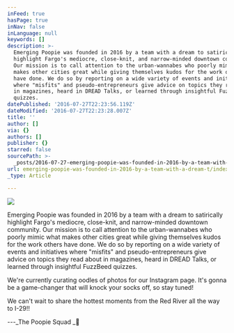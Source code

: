 ```yaml
---
inFeed: true
hasPage: true
inNav: false
inLanguage: null
keywords: []
description: >-
  Emerging Poopie was founded in 2016 by a team with a dream to satirically
  highlight Fargo's mediocre, close-knit, and narrow-minded downtown community.
  Our mission is to call attention to the urban-wannabes who poorly mimic what
  makes other cities great while giving themselves kudos for the work others
  have done. We do so by reporting on a wide variety of events and initiatives
  where "misfits" and pseudo-entrepreneurs give advice on topics they read about
  in magazines, heard in DREAD Talks, or learned through insightful FuzzBeed
  quizzes.
datePublished: '2016-07-27T22:23:56.119Z'
dateModified: '2016-07-27T22:23:28.007Z'
title: ''
author: []
via: {}
authors: []
publisher: {}
starred: false
sourcePath: >-
  _posts/2016-07-27-emerging-poopie-was-founded-in-2016-by-a-team-with-a-dream-t.md
url: emerging-poopie-was-founded-in-2016-by-a-team-with-a-dream-t/index.html
_type: Article

---
```

![](https://the-grid-user-content.s3-us-west-2.amazonaws.com/154f55e9-b022-45f4-a5b1-325b4a8446a1.jpg)

Emerging Poopie was founded in 2016 by a team with a dream to satirically highlight Fargo's mediocre, close-knit, and narrow-minded downtown community. Our mission is to call attention to the urban-wannabes who poorly mimic what makes other cities great while giving themselves kudos for the work others have done. We do so by reporting on a wide variety of events and initiatives where "misfits" and pseudo-entrepreneurs give advice on topics they read about in magazines, heard in DREAD Talks, or learned through insightful FuzzBeed quizzes.

We're currently curating oodles of photos for our Instagram page. It's gonna be a game-changer that will knock your socks off, so stay tuned!

We can't wait to share the hottest moments from the Red River all the way to I-29!!

---_The Poopie Squad _💩